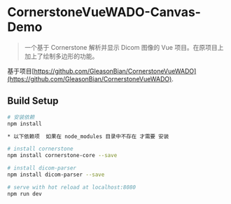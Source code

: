 # CornerstoneVueWADO-Canvas-Demo

> 一个基于 Cornerstone 解析并显示 Dicom 图像的 Vue 项目。在原项目上加上了绘制多边形的功能。 

基于项目[https://github.com/GleasonBian/CornerstoneVueWADO](https://github.com/GleasonBian/CornerstoneVueWADO).

## Build Setup

``` bash
# 安装依赖
npm install

* 以下依赖项  如果在 node_modules 目录中不存在 才需要 安装

# install cornerstone
npm install cornerstone-core --save

# install dicom-parser
npm install dicom-parser --save

# serve with hot reload at localhost:8080
npm run dev

```
